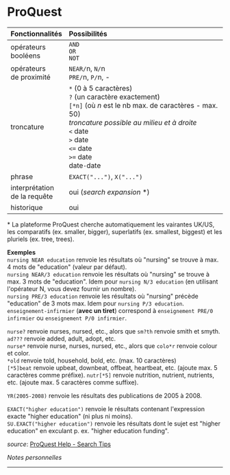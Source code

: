 # ProQuest

| Fonctionnalités | Possibilités |
| :-------- | :---- |
| opérateurs<br/>booléens | `AND`<br/>`OR`<br/>`NOT` |
| opérateurs<br/>de proximité | `NEAR/`n, `N/`n<br/>`PRE/`n, `P/`n, - |
| troncature | `*` (0 à 5 caractères)<br/>`?` (un caractère exactement)<br/>`[*n]` (où *n* est le nb max. de caractères - max. 50)<br/> *troncature possible au milieu et à droite*<br/>`<` date<br/>`>` date<br/>`<=` date<br/>`>=` date<br/>date`-`date |
| phrase | `EXACT("...")`, `X("...")` |
| interprétation<br/>de la requête | oui (*search expansion* *) |
| historique | oui |

\* La plateforme ProQuest cherche automatiquement les vairantes UK/US, les comparatifs (ex. smaller, bigger), superlatifs (ex. smallest, biggest) et les pluriels (ex. tree, trees).

**Exemples**   
`nursing NEAR education` renvoie les résultats où "nursing" se trouve à max. 4 mots de "education" (valeur par défaut).   
`nursing NEAR/3 education` renvoie les résultats où "nursing" se trouve à max. 3 mots de "education". Idem pour `nursing N/3 education` (en utilisant l'opérateur N, vous devez fournir un nombre).   
`nursing PRE/3 education` renvoie les résultats où "nursing" précède "education" de 3 mots max. Idem pour `nursing P/3 education`.   
`enseignement-infirmier` (**avec un tiret**) correspond à `enseignement PRE/0 infirmier` ou `enseignement P/0 infirmier`.   

`nurse?` renvoie nurses, nursed, etc., alors que `sm?th` renvoie smith et smyth.   
`ad???` renvoie added, adult, adopt, etc.   
`nurse*` renvoie nurse, nurses, nursed, etc., alors que `colo*r` renvoie colour et color.   
`*old` renvoie told, household, bold, etc. (max. 10 caractères)   
`[*5]beat` renvoie upbeat, downbeat, offbeat, heartbeat, etc. (ajoute max. 5 caractères comme préfixe).
`nutr[*5]` renvoie nutrition, nutrient, nutrients, etc. (ajoute max. 5 caractères comme suffixe).   

`YR(2005-2008)` renvoie les résultats des publications de 2005 à 2008.   

`EXACT("higher education")` renvoie le  résultats contenant l'expression exacte "higher education" (ni plus ni moins).   
`SU.EXACT("higher education")` renvoie les résultats dont le sujet est "higher education" en exculant p. ex. "higher education funding".   

*source*: [ProQuest Help - Search Tips](http://search.proquest.com/help/academic/webframe.html?Search_Tips.html)

*Notes personnelles*

---
